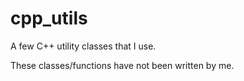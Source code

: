 # cpp_utils

A few C++ utility classes that I use.

These classes/functions have not been written by me.
